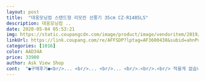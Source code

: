 ```yaml
---
layout: post 
title:  "대웅모닝컴 스탠드형 리모컨 선풍기 35cm CZ-R1485LS" 
description: 대웅모닝컴 ..
date: 2020-05-04 05:53:21 
img: https://static.coupangcdn.com/image/product/image/vendoritem/2019/06/05/3570444795/2bdff142-94fe-47e5-9340-17fcd03a74fb.jpg 
linkUrl: https://link.coupang.com/re/AFFSDP?lptag=AF3600438&subid=ahnPublicAsk&pageKey=69741793&itemId=743822549&vendorItemId=4867663337&traceid=V0-113-1c587e6856539925 
categories: [1016] 
color: AAD34A 
price: 33900 
author: Ask View Shop 
cont:  "●구매후기●<br/>... <br/>... <br/>... <br/>.<br/>.<br/> 적을게 없습니다.<br/><br/>... <br/>... <br/>... <br/>... <br/>.<br/>적을게 없네요.<br/><br/>10년 전엔 이렇게 조립이 아니고 박스자체가 컸는데... <br/>그러고 보니 선풍기 한번사면 한 10년은 사용하는거 같네요.<br/><br/>강력추천합니다.<br/><br/>그래서 구매한 리모컨 달린 선풍기.<br/> 나중에 리모컨 분실하면? 그건 그때 생각해야죠!<br/>근데 담부터는 세세한 검수가 필요할 듯 하네용.<br/>.<br/><br/>근데 뭐.<br/>.<br/> 진짜 그냥 보면 나도 모르게 척척척 하고있을겁니다ㅋㅋㅋ<br/>근데 손으로 밀착시키니 언제 그랬냐는 듯이 밀착되어 버림... <br/>스티커 붙이는 직원이 엄청 일하기 싫었던것 같음.<br/><br/>근데도 안전하게 멀쩡히 와요.<br/>.<br/>ㅋㅋㅋ 제품 자체 불량만 아니면 택배도 만족이에요~<br/>꼭 강아지 목줄묶어 놓은것 처럼 되어있어 상당히 불편했었는데, 이유가 뭘까요? 혹시 받침대 잊어 먹을까봐???<br/>내가 전생에 선풍기 조립의 달인이였나 싶으실듯... <br/> 넘나 초간단.<br/>.<br/>ㅎㅎ<br/>다른 제품과 같이 구매한 선풍기인데 이건 조립하고 방치되었는데 다른 제품은 아직도 배송중이네요.<br/><br/>다른제품 구입하다 뽐뿌 받아서 구매한 선풍기.<br/><br/>대웅브랜드 선풍기는 전에도 사봤어서 이번에도 사게 됬어요<br/>더위 많이 타는 울 남편을 위해 올여름 시원하게 보내기 위해<br/>두루두루 모든걸 갖춘 대웅모닝컴 선풍기네요<br/>드디어 혼자 사용할 수 있는 선풍기가 생겼습니다.<br/> 식구는 3명인데 선풍기가 4대... <br/>.<br/>ㅎㅎㅎ<br/>똑~~~~ 같습니다.<br/><br/>로켓배송은 정말 사랑입니다.<br/><br/>리모컨 버튼이 6개나 되길래 왜 이리 많아라고 생각했는데 정말 적시적소에 배치된 버튼과 기능들... <br/><br/>리모컨 스티커가 밀착되어 있지 않습니다.<br/>(이건 제가 구입한 제품만의 문제일수도 있음)<br/>리모컨은 건전지 닿아있지 말라고 투명한걸로 끼워져 있습니당ㅎㅎ 그거 빼고 작동하면 되세요~ㅋㅋㅋ<br/>미리 사놓은걸 보더니 사랑받는 느낌~~ 고마웠나봐요ㅎㅎ<br/>미풍,순풍, 중풍, 강풍, 회전, 타이머, 수면풍, 자연풍, 저소음... <br/>.<br/>.<br/><br/>미풍,약풍,강풍, 3단계와 더불어 수면풍과 자연풍이 있어요.<br/><br/>박스개봉하니 얌전하게 제자리를 잘 지키고 있네요ㅎㅎ<br/>박스도 늘 튼튼한걸로 오는 것 같아요ㅋㅋ 두껍고 안에 포장도 잘 되어있고.<br/>.<br/><br/>벌써부터 걱정되기 시작하는 올여름... <br/> 이렇게 미세먼지가 하늘을 가려버리면... <br/> 비닐하우스가 될듯!!!<br/>블랙 and amp;화이트 완전 깔끔~^^<br/>블랙엔화이트로 골랐네요ㅎㅎ 아직 내부를 못정해서 무난한걸로ㅎㅎ<br/>사진 첨부했는데 보는 것 처럼 선풍기 작동은 잘 되는데 아쉬운게 타이머 8시간 글씨가 좀 지워져서 왔어요.<br/>.<br/> 첨에 무슨 글씨인지 한참 쳐다봄ㅋ<br/>새로운 기능이 있는줄.<br/>.<br/>ㅎㅎ 사용하는데 지장없으니 그냥 쓰려구요ㅎㅎ<br/>선풍기 미리 장만했어요.<br/><br/>선풍기같은게 원래 파손되게 많다고 들었거든요? 근데 전 전에 받은것도 그렇고 한번도 파손된적 없어요 ㅋㅋㅋㅋㅋ<br/>성수기에 주문하면 가격이나 배송에서 늦은감이 있는것같아 미리미리<br/>세척도 분리세척할거라서 알아둬도 좋구요ㅎㅎㅎ<br/>수면풍모드로 돌리니 잠이 저절로 올것같이 부드러운 바람이~~<br/>스위치 버튼은 너무 고급스럽게 디자인 된것 같습니다.<br/><br/>아~.<br/> 더욱 게을러 질듯... <br/><br/>아마  디자이너가 닌텐도 좀 해본 사람인것 같음! ㅡ,.<br/>ㅡ;;<br/>아직 여름이 안되어서 사용기 보다는 조립 후기 정도입니다.<br/><br/>암튼 가격도 저렴하구 전에도 대웅꺼 구매해서 잘 썼던 좋은 기억이 있어서  구매한건데 만족스럽네요~<br/>어~ 추워!!!<br/>어차피 로켓이라서가 아님.<br/>.<br/> 전 한진택배로 옵니다... <br/>.<br/>ㅎㅎ... <br/><br/>어차피 멀리서 쓰니까 필요한거기도하고 제가 버튼을 막 누른건지는 몰르겠어요ㅋㅋㅋ<br/>어차피 선풍기는 한집에 각 방에 한개씩은 필수잖아요ㅠ<br/>엉청났던 작년 여름에 선풍기 한대가 사망하셔서 한 10년 만에 선풍기를 사봤습니다.<br/><br/>여름이 지나면 박스에 다시 담아서 북박이 장으로 들어가야 하기 때문에 꽤 중요한 문제입니다.<br/><br/>역시 단점이 있습니다.<br/><br/>역시 쿠팡은 빠릅니다.<br/><br/>예전것에 비해서 가격, 소음, 바람쎄기, 무게 그리고 리모컨까지 가성비최고<br/>예전것은 미풍인데도 바람이 너무 쎄서 잠잘 때 신경이 많이쓰였거든요.<br/><br/>오빠 새 집에 들여놓을 물건들을 구입하는데 선풍기도 필수~<br/>요즘 날씨가 진짜 급격히 더워진 것 같아요ㅠㅜ<br/>이건 말로 설명이 안되네요~.<br/><br/>이렇게 저렴하게 나오고 제품 수명도 엄청 긴데도 선풍기 공장들 안망하는거 보면 신기할 정도... <br/>.<br/><br/>이제품에도 일반적인 바람세기 이외에 자연풍과 수면풍이 더해져 있네요.<br/><br/>이제품은 몸체와 받침대가 분리되어 있고 몸체에만 전선이 연결되어 있어 조립이 상당히 직관적입니다.<br/><br/>일단 뼈속까지 귀챠니즘에 긷들어 있어서 우선 편하고 봐야합니다.<br/><br/>작년에 구매한 선풍기는 몸체와 받침대가 이상하게 전선으로 연결되어있어서 살짝 당황했었던 기억이... <br/>.<br/>ㅡ,.<br/>ㅡ;;<br/>잘 모르시면 같이 오는 설명서에도 잘 되있으니 참고하세요!<br/>저녁에 테스트하니깐 아직은 춥.<br/>습.<br/>니.<br/>다.<br/><br/>전에사용하던 선풍기가 탱크소리를 내거든요.<br/>ㅎㅎ<br/>정말이지 이 선풍기를 디자인한 사람은 자기집에서 직접 사용하고 있을것 같습니다.<br/><br/>제 성격탓이기도 하구요 ㅎㅎ<br/>제가 젤 맘에 드는건 수면풍입니다.<br/><br/>제품 박스가 정말 초소형입니다.<br/> 선풍기가 이 박스안에 들어있기는 한거야??? 라는 생각이 들 정도입니다.<br/><br/>제품 정말 잘 쌓여져서 포장되어있습니다.<br/> 나중에 다시 넣을수 있을까 살짝 걱정이 들 정도.<br/><br/>조립 순서대로 간단하게 사진 올려드려용~<br/>조립완료하고 작동 테스트<br/>조립은 간단합니당ㅎㅎ 저 여자인데 혼자 쉽게 했어요ㅋㅋ<br/>조립은 설명서 보지 않아도 할 수 있었어요.<br/><br/>주문하루만에 도착<br/>참고로 저만 그런건지 리모컨 가까이서는 잘 안되는 것 같더라구요ㅠㅜ<br/>철망 연결 또한 분리를 고려해서 연결고리를 열거나 잠그면 철망도 같이 분리되거나 고정되도록 되어있습니다.<br/><br/>철망과 모터부분도 위 구멍3개, 아래 구멍1개! 고민할것도 없이 조립하게 되어있습니다.<br/><br/>타이머(1h, 2h, 4h, 8h) 부분도 돌아가는 소리안나고 이동하기 쉽게 가볍기 까지~<br/>터치형태의 버튼이라 손보다 발이 먼저 갑니다.<br/> 5개로 나뉜 버튼이 누름 횟수에 따라 모든기능을 제어하네요.<br/><br/>퇴근해 돌아오는 남편한테 칭찬받았어요.<br/><br/>폭풍검색 후 제일 저렴하고 스마트한 대웅모닝컴 리모컨선풍기로 선택<br/>하나둘 꺼내어 확인해보니 빠진것 없이 다 있나 싶을정도로 간단했어요.<br/><br/>한 여름에는 진짜 그것도 부족.<br/>.<br/><br/>혼자살때는 여름이고 겨울이고 항상 책상옆이 자리인데... <br/> 인제는 귀챦아도 눈치보여 정리해야합니다.<br/><br/>" 
---
```


